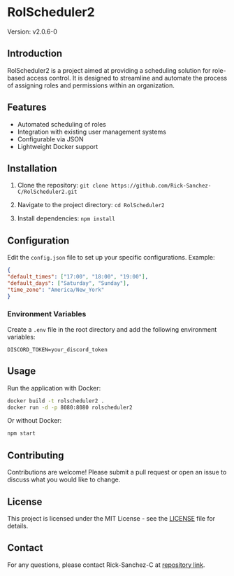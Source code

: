 # RolScheduler2

Version: v2.0.6-0

## Introduction
RolScheduler2 is a project aimed at providing a scheduling solution for role-based access control. It is designed to streamline and automate the process of assigning roles and permissions within an organization.

## Features
- Automated scheduling of roles
- Integration with existing user management systems
- Configurable via JSON
- Lightweight Docker support

## Installation

1. Clone the repository:
   `git clone https://github.com/Rick-Sanchez-C/RolScheduler2.git`

2. Navigate to the project directory:
   `cd RolScheduler2`

3. Install dependencies:
   `npm install`

## Configuration
Edit the `config.json` file to set up your specific configurations. Example:
```json
{
"default_times": ["17:00", "18:00", "19:00"],
"default_days": ["Saturday", "Sunday"],
"time_zone": "America/New_York"
}
```

### Environment Variables
Create a `.env` file in the root directory and add the following environment variables:
```
DISCORD_TOKEN=your_discord_token
```

## Usage
Run the application with Docker:
```bash
docker build -t rolscheduler2 .
docker run -d -p 8080:8080 rolscheduler2
```

Or without Docker:
```bash
npm start
```

## Contributing
Contributions are welcome! Please submit a pull request or open an issue to discuss what you would like to change.

## License
This project is licensed under the MIT License - see the [LICENSE](LICENSE) file for details.

## Contact
For any questions, please contact Rick-Sanchez-C at [repository link](https://github.com/Rick-Sanchez-C/RolScheduler2).


